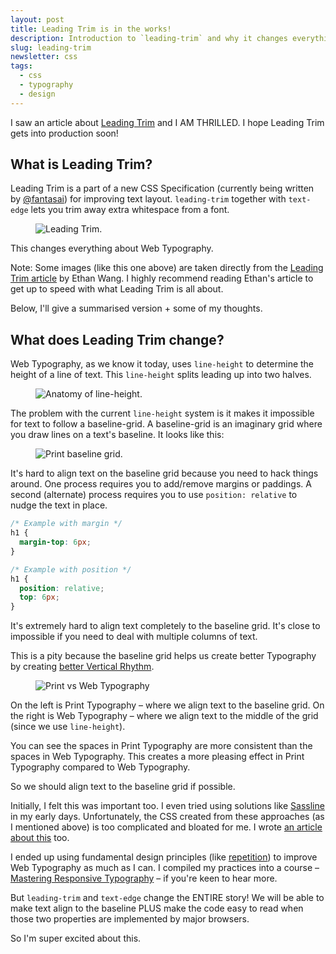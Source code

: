 ```yaml
---
layout: post
title: Leading Trim is in the works! 
description: Introduction to `leading-trim` and why it changes everything we know about Web Typography
slug: leading-trim
newsletter: css
tags:
  - css
  - typography
  - design
---
```


I saw an article about [Leading Trim](https://medium.com/microsoft-design/leading-trim-the-future-of-digital-typesetting-d082d84b202) and I AM THRILLED. I hope Leading Trim gets into production soon! 

<!-- more -->

## What is Leading Trim? 

Leading Trim is a part of a new CSS Specification (currently being written by [@fantasai](https://twitter.com/fantasai)) for improving text layout. `leading-trim` together with `text-edge` lets you trim away extra whitespace from a font. 

<figure role="figure">
  <img src="/images/2020/leading-trim/leading-trim.gif" alt="Leading Trim.">
</figure>

This changes everything about Web Typography. 

Note: Some images (like this one above) are taken directly from the [Leading Trim article](https://medium.com/microsoft-design/leading-trim-the-future-of-digital-typesetting-d082d84b202) by Ethan Wang. I highly recommend reading Ethan's article to get up to speed with what Leading Trim is all about. 

Below, I'll give a summarised version + some of my thoughts. 

## What does Leading Trim change? 

Web Typography, as we know it today, uses `line-height` to determine the height of a line of text. This `line-height` splits leading up into two halves. 

<figure role="figure">
  <img src="/images/2020/leading-trim/line-height.png" alt="Anatomy of line-height.">
</figure>

The problem with the current `line-height` system is it makes it impossible for text to follow a baseline-grid. A baseline-grid is an imaginary grid where you draw lines on a text's baseline. It looks like this: 

<figure role="figure">
  <img src="/images/2020/leading-trim/print-baseline.png" alt="Print baseline grid.">
</figure>

It's hard to align text on the baseline grid because you need to hack things around. One process requires you to add/remove margins or paddings. A second (alternate) process requires you to use `position: relative` to nudge the text in place. 

```css
/* Example with margin */
h1 {
  margin-top: 6px;
}

/* Example with position */
h1 {
  position: relative; 
  top: 6px;
}
```

It's extremely hard to align text completely to the baseline grid. It's close to impossible if you need to deal with multiple columns of text. 

This is a pity because the baseline grid helps us create better Typography by creating [better Vertical Rhythm](https://zellwk.com/blog/why-vertical-rhythms/). 

<figure role="figure">
  <img src="/images/2020/leading-trim/print-vs-web.png" alt="Print vs Web Typography">
</figure>

On the left is Print Typography – where we align text to the baseline grid. On the right is Web Typography – where we align text to the middle of the grid (since we use `line-height`). 

You can see the spaces in Print Typography are more consistent than the spaces in Web Typography. This creates a more pleasing effect in Print Typography compared to Web Typography. 

So we should align text to the baseline grid if possible. 

Initially, I felt this was important too. I even tried using solutions like [Sassline](https://sassline.com) in my early days. Unfortunately, the CSS created from these approaches (as I mentioned above) is too complicated and bloated for me. I wrote [an article about this](https://zellwk.com/blog/web-typography-broken/) too. 

I ended up using fundamental design principles (like [repetition](https://zellwk.com/blog/why-vertical-rhythms/)) to improve Web Typography as much as I can. I compiled my practices into a course – [Mastering Responsive Typography](https://mastering-responsive-typography.com) – if you're keen to hear more. 

But `leading-trim` and `text-edge` change the ENTIRE story! We will be able to make text align to the baseline PLUS make the code easy to read when those two properties are implemented by major browsers. 

So I'm super excited about this. 

